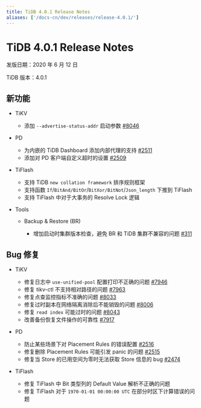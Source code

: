 ```yaml
---
title: TiDB 4.0.1 Release Notes
aliases: ['/docs-cn/dev/releases/release-4.0.1/']
---
```


# TiDB 4.0.1 Release Notes

发版日期：2020 年 6 月 12 日

TiDB 版本：4.0.1

## 新功能

+ TiKV

    - 添加 `--advertise-status-addr` 启动参数 [#8046](https://github.com/tikv/tikv/pull/8046)

+ PD

    - 为内嵌的 TiDB Dashboard 添加内部代理的支持 [#2511](https://github.com/pingcap/pd/pull/2511)
    - 添加对 PD 客户端自定义超时的设置 [#2509](https://github.com/pingcap/pd/pull/2509)

+ TiFlash

    - 支持 TiDB `new collation framework` 排序规则框架
    - 支持函数 `If`/`BitAnd/BitOr`/`BitXor/BitNot`/`Json_length` 下推到 TiFlash
    - 支持 TiFlash 中对于大事务的 Resolve Lock 逻辑

+ Tools

    - Backup & Restore (BR)

        * 增加启动时集群版本检查，避免 BR 和 TiDB 集群不兼容的问题 [#311](https://github.com/pingcap/br/pull/311)

## Bug 修复

+ TiKV

    - 修复日志中 `use-unified-pool` 配置打印不正确的问题 [#7946](https://github.com/tikv/tikv/pull/7946)
    - 修复 tikv-ctl 不支持相对路径的问题 [#7963](https://github.com/tikv/tikv/pull/7963)
    - 修复点查监控指标不准确的问题 [#8033](https://github.com/tikv/tikv/pull/8033)
    - 修复过时副本在网络隔离消除后不能销毁的问题 [#8006](https://github.com/tikv/tikv/pull/8006)
    - 修复 `read index` 可能过时的问题 [#8043](https://github.com/tikv/tikv/pull/8043)
    - 改善备份恢复文件操作的可靠性 [#7917](https://github.com/tikv/tikv/pull/7917)

+ PD

    - 防止某些场景下对 Placement Rules 的错误配置 [#2516](https://github.com/pingcap/pd/pull/2516)
    - 修复删除 Placement Rules 可能引发 panic 的问题 [#2515](https://github.com/pingcap/pd/pull/2515)
    - 修复当 Store 的已用空间为零时无法获取 Store 信息的 bug [#2474](https://github.com/pingcap/pd/pull/2474)

+ TiFlash

    - 修复 TiFlash 中 Bit 类型列的 Default Value 解析不正确的问题
    - 修复 TiFlash 对于 `1970-01-01 00:00:00 UTC` 在部分时区下计算错误的问题
